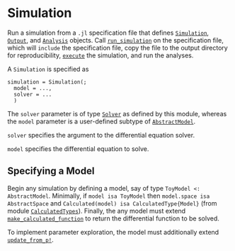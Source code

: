 # Simulation

Run a simulation from a `.jl` specification file that defines [`Simulation`](@ref), [`Output`](@ref), and [`Analysis`](@ref) objects. Call [`run_simulation`](@ref) on the specification file, which will `include` the specification file, copy the file to the output directory for reproducibility, [`execute`](@ref) the simulation, and run the analyses.

A `Simulation` is specified as

```
simulation = Simulation(;
  model = ...,
  solver = ...
  )
```
The `solver` parameter is of type [`Solver`](@ref) as defined by this module, whereas the `model` parameter is a user-defined subtype of [`AbstractModel`](@ref).

`solver` specifies the argument to the differential equation solver.

`model` specifies the differential equation to solve.

## Specifying a Model

Begin any simulation by defining a model, say of type `ToyModel <: AbstractModel`. Minimally, if `model isa ToyModel` then `model.space isa AbstractSpace` and `Calculated(model) isa CalculatedType{Model}` (from module [`CalculatedTypes`](https://grahamas.github.io/CalculatedTypes/dev/)). Finally, the any model must extend [`make_calculated_function`](@ref) to return the differential function to be solved.

To implement parameter exploration, the model must additionally extend [`update_from_p!`](@ref).
